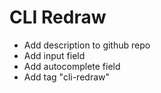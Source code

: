 # CLI Redraw

* Add description to github repo
* Add input field
* Add autocomplete field
* Add tag "cli-redraw"
